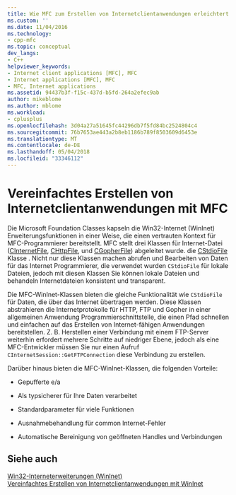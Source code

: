 ```yaml
---
title: Wie MFC zum Erstellen von Internetclientanwendungen erleichtert | Microsoft Docs
ms.custom: ''
ms.date: 11/04/2016
ms.technology:
- cpp-mfc
ms.topic: conceptual
dev_langs:
- C++
helpviewer_keywords:
- Internet client applications [MFC], MFC
- Internet applications [MFC], MFC
- MFC, Internet applications
ms.assetid: 94437b3f-f15c-437d-b5fd-264a2efec9ab
author: mikeblome
ms.author: mblome
ms.workload:
- cplusplus
ms.openlocfilehash: 3d04a27a51645fc44296db7f5fd84bc2524804c4
ms.sourcegitcommit: 76b7653ae443a2b8eb1186b789f8503609d6453e
ms.translationtype: MT
ms.contentlocale: de-DE
ms.lasthandoff: 05/04/2018
ms.locfileid: "33346112"
---
```

# <a name="how-mfc-makes-it-easier-to-create-internet-client-applications"></a>Vereinfachtes Erstellen von Internetclientanwendungen mit MFC
Die Microsoft Foundation Classes kapseln die Win32-Internet (WinInet) Erweiterungsfunktionen in einer Weise, die einen vertrauten Kontext für MFC-Programmierer bereitstellt. MFC stellt drei Klassen für Internet-Datei ([CInternetFile](../mfc/reference/cinternetfile-class.md), [CHttpFile](../mfc/reference/chttpfile-class.md), und [CGopherFile](../mfc/reference/cgopherfile-class.md)) abgeleitet wurde. die [CStdioFile](../mfc/reference/cstdiofile-class.md) Klasse . Nicht nur diese Klassen machen abrufen und Bearbeiten von Daten für das Internet Programmierer, die verwendet wurden `CStdioFile` für lokale Dateien, jedoch mit diesen Klassen Sie können lokale Dateien und behandeln Internetdateien konsistent und transparent.  
  
 Die MFC-WinInet-Klassen bieten die gleiche Funktionalität wie `CStdioFile` für Daten, die über das Internet übertragen werden. Diese Klassen abstrahieren die Internetprotokolle für HTTP, FTP und Gopher in einer allgemeinen Anwendung Programmierschnittstelle, die einen Pfad schnellen und einfachen auf das Erstellen von Internet-fähigen Anwendungen bereitstellen. Z. B. Herstellen einer Verbindung mit einem FTP-Server weiterhin erfordert mehrere Schritte auf niedriger Ebene, jedoch als eine MFC-Entwickler müssen Sie nur einen Aufruf `CInternetSession::GetFTPConnection` diese Verbindung zu erstellen.  
  
 Darüber hinaus bieten die MFC-WinInet-Klassen, die folgenden Vorteile:  
  
-   Gepufferte e/a  
  
-   Als typsicherer für Ihre Daten verarbeitet  
  
-   Standardparameter für viele Funktionen  
  
-   Ausnahmebehandlung für common Internet-Fehler  
  
-   Automatische Bereinigung von geöffneten Handles und Verbindungen  
  
## <a name="see-also"></a>Siehe auch  
 [Win32-Interneterweiterungen (WinInet)](../mfc/win32-internet-extensions-wininet.md)   
 [Vereinfachtes Erstellen von Internetclientanwendungen mit WinInet](../mfc/how-wininet-makes-it-easier-to-create-internet-client-applications.md)

